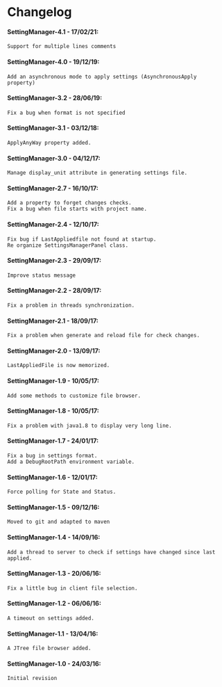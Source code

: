 # Changelog

#### SettingManager-4.1 - 17/02/21:
    Support for multiple lines comments

#### SettingManager-4.0 - 19/12/19:
    Add an asynchronous mode to apply settings (AsynchronousApply property)

#### SettingManager-3.2 - 28/06/19:
    Fix a bug when format is not specified

#### SettingManager-3.1 - 03/12/18:
    ApplyAnyWay property added.

#### SettingManager-3.0 - 04/12/17:
    Manage display_unit attribute in generating settings file.

#### SettingManager-2.7 - 16/10/17:
    Add a property to forget changes checks.
    Fix a bug when file starts with project name.

#### SettingManager-2.4 - 12/10/17:
    Fix bug if LastAppliedfile not found at startup.
    Re organize SettingsManagerPanel class.

#### SettingManager-2.3 - 29/09/17:
    Improve status message

#### SettingManager-2.2 - 28/09/17:
    Fix a problem in threads synchronization.

#### SettingManager-2.1 - 18/09/17:
    Fix a problem when generate and reload file for check changes.

#### SettingManager-2.0 - 13/09/17:
    LastAppliedFile is now memorized.

#### SettingManager-1.9 - 10/05/17:
    Add some methods to customize file browser.

#### SettingManager-1.8 - 10/05/17:
    Fix a problem with java1.8 to display very long line.

#### SettingManager-1.7 - 24/01/17:
    Fix a bug in settings format.
    Add a DebugRootPath environment variable.

#### SettingManager-1.6 - 12/01/17:
    Force polling for State and Status.

#### SettingManager-1.5 - 09/12/16:
    Moved to git and adapted to maven

#### SettingManager-1.4 - 14/09/16:
    Add a thread to server to check if settings have changed since last applied.

#### SettingManager-1.3 - 20/06/16:
    Fix a little bug in client file selection.

#### SettingManager-1.2 - 06/06/16:
    A timeout on settings added.

#### SettingManager-1.1 - 13/04/16:
    A JTree file browser added.

#### SettingManager-1.0 - 24/03/16:
    Initial revision
